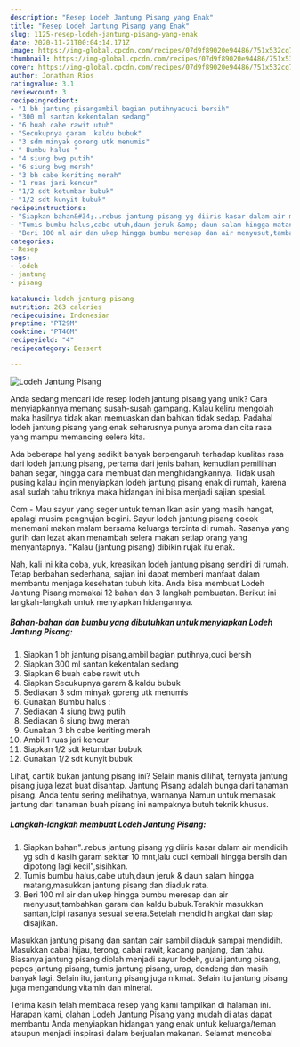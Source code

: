 ```yaml
---
description: "Resep Lodeh Jantung Pisang yang Enak"
title: "Resep Lodeh Jantung Pisang yang Enak"
slug: 1125-resep-lodeh-jantung-pisang-yang-enak
date: 2020-11-21T00:04:14.171Z
image: https://img-global.cpcdn.com/recipes/07d9f89020e94486/751x532cq70/lodeh-jantung-pisang-foto-resep-utama.jpg
thumbnail: https://img-global.cpcdn.com/recipes/07d9f89020e94486/751x532cq70/lodeh-jantung-pisang-foto-resep-utama.jpg
cover: https://img-global.cpcdn.com/recipes/07d9f89020e94486/751x532cq70/lodeh-jantung-pisang-foto-resep-utama.jpg
author: Jonathan Rios
ratingvalue: 3.1
reviewcount: 3
recipeingredient:
- "1 bh jantung pisangambil bagian putihnyacuci bersih"
- "300 ml santan kekentalan sedang"
- "6 buah cabe rawit utuh"
- "Secukupnya garam  kaldu bubuk"
- "3 sdm minyak goreng utk menumis"
- " Bumbu halus "
- "4 siung bwg putih"
- "6 siung bwg merah"
- "3 bh cabe keriting merah"
- "1 ruas jari kencur"
- "1/2 sdt ketumbar bubuk"
- "1/2 sdt kunyit bubuk"
recipeinstructions:
- "Siapkan bahan&#34;..rebus jantung pisang yg diiris kasar dalam air mendidih yg sdh d kasih garam sekitar 10 mnt,lalu cuci kembali hingga bersih dan dipotong lagi kecil&#34;,sisihkan."
- "Tumis bumbu halus,cabe utuh,daun jeruk &amp; daun salam hingga matang,masukkan jantung pisang dan diaduk rata."
- "Beri 100 ml air dan ukep hingga bumbu meresap dan air menyusut,tambahkan garam dan kaldu bubuk.Terakhir masukkan santan,icipi rasanya sesuai selera.Setelah mendidih angkat dan siap disajikan."
categories:
- Resep
tags:
- lodeh
- jantung
- pisang

katakunci: lodeh jantung pisang 
nutrition: 263 calories
recipecuisine: Indonesian
preptime: "PT29M"
cooktime: "PT46M"
recipeyield: "4"
recipecategory: Dessert

---
```



![Lodeh Jantung Pisang](https://img-global.cpcdn.com/recipes/07d9f89020e94486/751x532cq70/lodeh-jantung-pisang-foto-resep-utama.jpg)

Anda sedang mencari ide resep lodeh jantung pisang yang unik? Cara menyiapkannya memang susah-susah gampang. Kalau keliru mengolah maka hasilnya tidak akan memuaskan dan bahkan tidak sedap. Padahal lodeh jantung pisang yang enak seharusnya punya aroma dan cita rasa yang mampu memancing selera kita.

Ada beberapa hal yang sedikit banyak berpengaruh terhadap kualitas rasa dari lodeh jantung pisang, pertama dari jenis bahan, kemudian pemilihan bahan segar, hingga cara membuat dan menghidangkannya. Tidak usah pusing kalau ingin menyiapkan lodeh jantung pisang enak di rumah, karena asal sudah tahu triknya maka hidangan ini bisa menjadi sajian spesial.

Com - Mau sayur yang seger untuk teman Ikan asin yang masih hangat, apalagi musim penghujan begini. Sayur lodeh jantung pisang cocok menemani makan malam bersama keluarga tercinta di rumah. Rasanya yang gurih dan lezat akan menambah selera makan setiap orang yang menyantapnya. &#34;Kalau (jantung pisang) dibikin rujak itu enak.


Nah, kali ini kita coba, yuk, kreasikan lodeh jantung pisang sendiri di rumah. Tetap berbahan sederhana, sajian ini dapat memberi manfaat dalam membantu menjaga kesehatan tubuh kita. Anda bisa membuat Lodeh Jantung Pisang memakai 12 bahan dan 3 langkah pembuatan. Berikut ini langkah-langkah untuk menyiapkan hidangannya.

<!--inarticleads1-->

##### Bahan-bahan dan bumbu yang dibutuhkan untuk menyiapkan Lodeh Jantung Pisang:

1. Siapkan 1 bh jantung pisang,ambil bagian putihnya,cuci bersih
1. Siapkan 300 ml santan kekentalan sedang
1. Siapkan 6 buah cabe rawit utuh
1. Siapkan Secukupnya garam &amp; kaldu bubuk
1. Sediakan 3 sdm minyak goreng utk menumis
1. Gunakan  Bumbu halus :
1. Sediakan 4 siung bwg putih
1. Sediakan 6 siung bwg merah
1. Gunakan 3 bh cabe keriting merah
1. Ambil 1 ruas jari kencur
1. Siapkan 1/2 sdt ketumbar bubuk
1. Gunakan 1/2 sdt kunyit bubuk


Lihat, cantik bukan jantung pisang ini? Selain manis dilihat, ternyata jantung pisang juga lezat buat disantap. Jantung Pisang adalah bunga dari tanaman pisang. Anda tentu sering melihatnya, warnanya Namun untuk memasak jantung dari tanaman buah pisang ini nampaknya butuh teknik khusus. 

<!--inarticleads2-->

##### Langkah-langkah membuat Lodeh Jantung Pisang:

1. Siapkan bahan&#34;..rebus jantung pisang yg diiris kasar dalam air mendidih yg sdh d kasih garam sekitar 10 mnt,lalu cuci kembali hingga bersih dan dipotong lagi kecil&#34;,sisihkan.
1. Tumis bumbu halus,cabe utuh,daun jeruk &amp; daun salam hingga matang,masukkan jantung pisang dan diaduk rata.
1. Beri 100 ml air dan ukep hingga bumbu meresap dan air menyusut,tambahkan garam dan kaldu bubuk.Terakhir masukkan santan,icipi rasanya sesuai selera.Setelah mendidih angkat dan siap disajikan.


Masukkan jantung pisang dan santan cair sambil diaduk sampai mendidih. Masukkan cabai hijau, terong, cabai rawit, kacang panjang, dan tahu. Biasanya jantung pisang diolah menjadi sayur lodeh, gulai jantung pisang, pepes jantung pisang, tumis jantung pisang, urap, dendeng dan masih banyak lagi. Selain itu, jantung pisang juga nikmat. Selain itu jantung pisang juga mengandung vitamin dan mineral. 

Terima kasih telah membaca resep yang kami tampilkan di halaman ini. Harapan kami, olahan Lodeh Jantung Pisang yang mudah di atas dapat membantu Anda menyiapkan hidangan yang enak untuk keluarga/teman ataupun menjadi inspirasi dalam berjualan makanan. Selamat mencoba!
